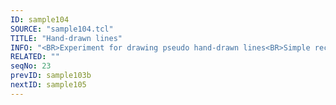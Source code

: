 ```yaml
---
ID: sample104
SOURCE: "sample104.tcl"
TITLE: "Hand-drawn lines"
INFO: "<BR>Experiment for drawing pseudo hand-drawn lines<BR>Simple rectangle hatching"
RELATED: ""
seqNo: 23
prevID: sample103b
nextID: sample105
---
```

